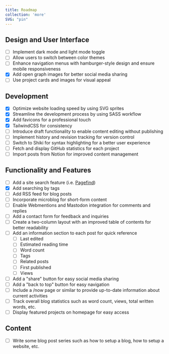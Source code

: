 ```yaml
---
title: Roadmap
collection: 'more'
SVG: "pin"
---
```


## Design and User Interface

- [ ] Implement dark mode and light mode toggle
- [ ] Allow users to switch between color themes
- [ ] Enhance navigation menus with hamburger-style design and ensure mobile responsiveness
- [x] Add open graph images for better social media sharing
- [ ] Use project cards and images for visual appeal

## Development

- [x] Optimize website loading speed by using SVG sprites
- [x] Streamline the development process by using SASS workflow
- [x] Add favicons for a professional touch
- [x] TailwindCSS for consistency
- [ ] Introduce draft functionality to enable content editing without publishing
- [ ] Implement history and revision tracking for version control
- [ ] Switch to Shiki for syntax highlighting for a better user experience
- [ ] Fetch and display GitHub statistics for each project
- [ ] Import posts from Notion for improved content management

## Functionality and Features

- [ ] Add a site search feature (i.e. [Pagefind](https://pagefind.app/))
- [x] Add searching by tags
- [ ] Add RSS feed for blog posts
- [ ] Incorporate microblog for short-form content
- [ ] Enable Webmentions and Mastodon integration for comments and replies
- [ ] Add a contact form for feedback and inquiries
- [ ] Create a two-column layout with an improved table of contents for better readability
- [ ] Add an information section to each post for quick reference
    - [ ] Last edited
    - [ ] Estimated reading time
    - [ ] Word count
    - [ ] Tags
    - [ ] Related posts
    - [ ] First published
    - [ ] Views
- [ ] Add a "share" button for easy social media sharing
- [ ] Add a "back to top" button for easy navigation
- [ ] Include a /now page or similar to provide up-to-date information about current activities
- [ ] Track overall blog statistics such as word count, views, total written words, etc.
- [ ] Display featured projects on homepage for easy access

## Content

- [ ] Write some blog post series such as how to setup a blog, how to setup a website, etc.